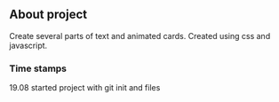 ## About project

Create several parts of text and animated cards. 
Created using css and javascript. 

### Time stamps
19.08 started project with git init and files
